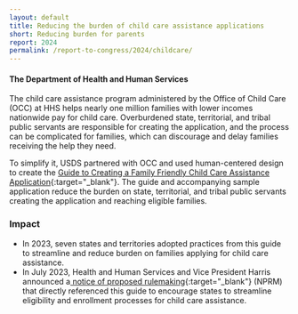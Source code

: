 ```yaml
---
layout: default
title: Reducing the burden of child care assistance applications
short: Reducing burden for parents
report: 2024
permalink: /report-to-congress/2024/childcare/
---
```

####  The Department of Health and Human Services

The child care assistance program administered by the Office of Child Care (OCC) at HHS helps nearly one million families with lower incomes nationwide pay for child care. Overburdened state, territorial, and tribal public servants are responsible for creating the application, and the process can be complicated for families, which can discourage and delay families receiving the help they need.

To simplify it, USDS partnered with OCC and used human-centered design to create the [Guide to Creating a Family Friendly Child Care Assistance Application](https://childcareta.acf.hhs.gov/creating-family-friendly-child-care-assistance-application?guestaccesstoken=NE5x%2BKGTKsFp9EzK%2F3nkSmYyKq1ztYwcTboI90Z1FcI%3D&docid=2_192c704b9228b4e2abf1ff42bdbf72da7&rev=1){:target="_blank"}. The guide and accompanying sample application reduce the burden on state, territorial, and tribal public servants creating the application and reaching eligible families. 

###  Impact

- In 2023, seven states and territories adopted practices from this guide to streamline and reduce burden on families applying for child care assistance.
- In July 2023, Health and Human Services and Vice President Harris announced a[ notice of proposed rulemaking](https://www.whitehouse.gov/briefing-room/statements-releases/2023/07/11/fact-sheet-vice-president-harris-announces-actions-to-lower-child-care-costs-and-support-child-care-providers/){:target="_blank"} (NPRM) that directly referenced this guide to encourage states to streamline eligibility and enrollment processes for child care assistance.

